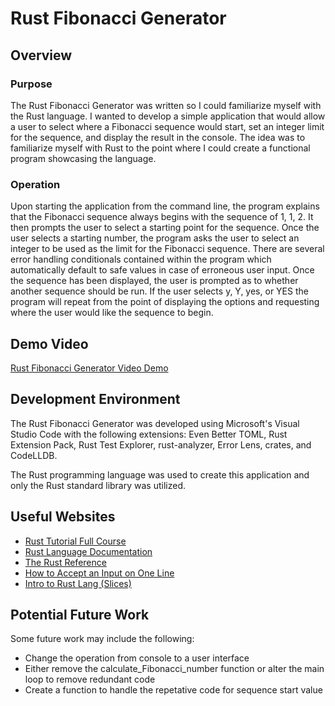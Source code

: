 # Rust Fibonacci Generator

## Overview

### Purpose

The Rust Fibonacci Generator was written so I could familiarize myself with the Rust language. I wanted to develop a simple application that would allow a user to select where a Fibonacci sequence would start, set an integer limit for the sequence, and display the result in the console. The idea was to familiarize myself with Rust to the point where I could create a functional program showcasing the language.

### Operation

Upon starting the application from the command line, the program explains that the Fibonacci sequence always begins with the sequence of 1, 1, 2. It then prompts the user to select a starting point for the sequence. Once the user selects a starting number, the program asks the user to select an integer to be used as the limit for the Fibonacci sequence. There are several error handling conditionals contained within the program which automatically default to safe values in case of erroneous user input. Once the sequence has been displayed, the user is prompted as to whether another sequence should be run. If the user selects y, Y, yes, or YES the program will repeat from the point of displaying the options and requesting where the user would like the sequence to begin.

## Demo Video

[Rust Fibonacci Generator Video Demo](https://youtu.be/B5fdefOct6I)

## Development Environment

The Rust Fibonacci Generator was developed using Microsoft's Visual Studio Code with the following extensions: Even Better TOML, Rust Extension Pack, Rust Test Explorer, rust-analyzer, Error Lens, crates, and CodeLLDB.

The Rust programming language was used to create this application and only the Rust standard library was utilized.  

## Useful Websites

- [Rust Tutorial Full Course](https://www.youtube.com/watch?v=ygL_xcavzQ4&t=78s)
- [Rust Language Documentation](https://doc.rust-lang.org/std/index.html)
- [The Rust Reference](https://doc.rust-lang.org/reference/introduction.html)
- [How to Accept an Input on One Line](https://users.rust-lang.org/t/how-to-accept-an-input-on-one-line-with-the-text/18976)
- [Intro to Rust Lang (Slices)](https://www.youtube.com/watch?v=yP8N3dd_Kd4)

## Potential Future Work

Some future work may include the following:

- Change the operation from console to a user interface
- Either remove the calculate_Fibonacci_number function or alter the main loop to remove redundant code
- Create a function to handle the repetative code for sequence start value
